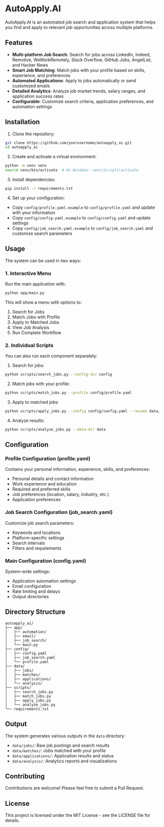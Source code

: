 # AutoApply.AI

AutoApply.AI is an automated job search and application system that helps you find and apply to relevant job opportunities across multiple platforms.

## Features

- **Multi-platform Job Search**: Search for jobs across LinkedIn, Indeed, Remotive, WeWorkRemotely, Stack Overflow, GitHub Jobs, AngelList, and Hacker News
- **Smart Job Matching**: Match jobs with your profile based on skills, experience, and preferences
- **Automated Applications**: Apply to jobs automatically or send customized emails
- **Detailed Analytics**: Analyze job market trends, salary ranges, and application success rates
- **Configurable**: Customize search criteria, application preferences, and automation settings

## Installation

1. Clone the repository:
```bash
git clone https://github.com/yourusername/autoapply_ai.git
cd autoapply_ai
```

2. Create and activate a virtual environment:
```bash
python -m venv venv
source venv/bin/activate  # On Windows: venv\Scripts\activate
```

3. Install dependencies:
```bash
pip install -r requirements.txt
```

4. Set up your configuration:
- Copy `config/profile.yaml.example` to `config/profile.yaml` and update with your information
- Copy `config/config.yaml.example` to `config/config.yaml` and update settings
- Copy `config/job_search.yaml.example` to `config/job_search.yaml` and customize search parameters

## Usage

The system can be used in two ways:

### 1. Interactive Menu

Run the main application with:
```bash
python app/main.py
```

This will show a menu with options to:
1. Search for Jobs
2. Match Jobs with Profile
3. Apply to Matched Jobs
4. View Job Analysis
5. Run Complete Workflow

### 2. Individual Scripts

You can also run each component separately:

1. Search for jobs:
```bash
python scripts/search_jobs.py --config-dir config
```

2. Match jobs with your profile:
```bash
python scripts/match_jobs.py --profile config/profile.yaml
```

3. Apply to matched jobs:
```bash
python scripts/apply_jobs.py --config config/config.yaml --resume data/resume/resume.pdf
```

4. Analyze results:
```bash
python scripts/analyze_jobs.py --data-dir data
```

## Configuration

### Profile Configuration (profile.yaml)

Contains your personal information, experience, skills, and preferences:
- Personal details and contact information
- Work experience and education
- Required and preferred skills
- Job preferences (location, salary, industry, etc.)
- Application preferences

### Job Search Configuration (job_search.yaml)

Customize job search parameters:
- Keywords and locations
- Platform-specific settings
- Search intervals
- Filters and requirements

### Main Configuration (config.yaml)

System-wide settings:
- Application automation settings
- Email configuration
- Rate limiting and delays
- Output directories

## Directory Structure

```
autoapply_ai/
├── app/
│   ├── automation/
│   ├── email/
│   ├── job_search/
│   └── main.py
├── config/
│   ├── config.yaml
│   ├── job_search.yaml
│   └── profile.yaml
├── data/
│   ├── jobs/
│   ├── matches/
│   ├── applications/
│   └── analysis/
├── scripts/
│   ├── search_jobs.py
│   ├── match_jobs.py
│   ├── apply_jobs.py
│   └── analyze_jobs.py
└── requirements.txt
```

## Output

The system generates various outputs in the `data` directory:

- `data/jobs/`: Raw job postings and search results
- `data/matches/`: Jobs matched with your profile
- `data/applications/`: Application results and status
- `data/analysis/`: Analytics reports and visualizations

## Contributing

Contributions are welcome! Please feel free to submit a Pull Request.

## License

This project is licensed under the MIT License - see the LICENSE file for details. 